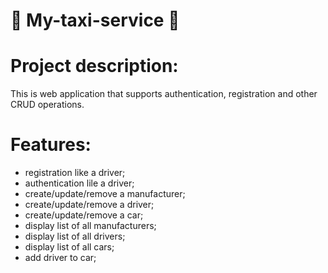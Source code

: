 # 🚖 My-taxi-service 🚖
# Project description:
This is web application that supports authentication, registration and other CRUD operations.
# Features:
- registration like a driver;
- authentication lile a driver;
- create/update/remove a manufacturer;
- create/update/remove a driver;
- create/update/remove a car;
- display list of all manufacturers;
- display list of all drivers;
- display list of all cars;
- add driver to car;
